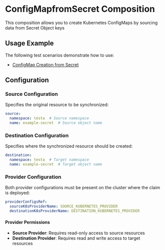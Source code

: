 # ConfigMapfromSecret Composition

This composition allows you to create Kubernetes ConfigMaps by sourcing data from Secret Object keys

## Usage Example

The following test scenarios demonstrate how to use:

- [ConfigMap Creation from Secret](test/scenarios/standard/claim.yaml)

## Configuration

### Source Configuration

Specifies the original resource to be synchronized:

```yaml
source:
  namespace: testa  # Source namespace
  name: example-secret  # Source object name
```

### Destination Configuration

Specifies where the synchronized resource should be created:

```yaml
destination:
  namespace: testa  # Target namespace
  name: example-secret  # Target object name
```

### Provider Configuration

Both provider configurations must be present on the cluster where the claim is deployed:

```yaml
providerConfigsRef:
  sourceK8sProviderName: SOURCE_KUBERNETES_PROVIDER
  destinationK8sProviderName: DESTINATION_KUBERNETES_PROVIDER
```

#### Provider Permissions

- **Source Provider**: Requires read-only access to source resources
- **Destination Provider**: Requires read and write access to target resources

